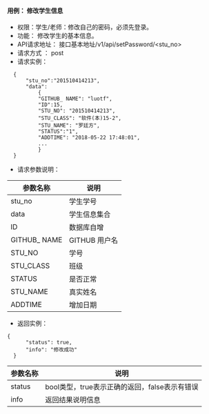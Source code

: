#### 用例： 修改学生信息
- 权限：学生/老师：修改自己的密码，必须先登录。
- 功能： 修改学生的基本信息。
- API请求地址： 接口基本地址/v1/api/setPassword/<stu_no>
- 请求方式 ： post
- 请求实例：

```
  {         
      "stu_no":"201510414213",
      "data": 
          {
          "GITHUB_ NAME": "luotf",
          "ID":15,
          "STU_NO": "201510414213",
          "STU_CLASS": "软件(本)15-2",
          "STU_NAME": "罗廷方",
          "STATUS":"1",
          "ADDTIME": "2018-05-22 17:48:01",
          ...
          }
  }

```
- 请求参数说明：

参数名称	| 说明
---|---
stu_no|学生学号
data | 学生信息集合
ID |数据库自增
GITHUB_ NAME | 	GITHUB 用户名
STU_NO | 学号
STU_CLASS| 班级
STATUS|是否正常
STU_NAME | 真实姓名
ADDTIME | 增加日期

- 返回实例：
```
{         
      "status": true,
      "info": "修改成功"
  }
```


参数名称 | 说明
---|---
status | bool类型，true表示正确的返回，false表示有错误
info | 返回结果说明信息


